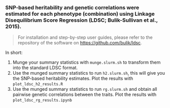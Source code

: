 ### SNP-based heritability and genetic correlations were estimated for each phenotype (combination) using Linkage Disequilibrium Score Regression (LDSC; Bulik-Sullivan et al., 2015).
> For installation and step-by-step user guides, please refer to the repository of the software on https://github.com/bulik/ldsc.

In short:
1. Munge your summary statistics with `munge.slurm.sh` to transform them into the standard LDSC format.
2. Use the munged summary statistics to run `h2.slurm.sh`, this will give you the SNP-based heritability estimates. Plot the results with `plot_ldsc_h2_results.R`
3. Use the munged summary statistics to run `rg.slurm.sh` and obtain all pairwise genetic correlations between the traits. Plot the results with `plot_ldsc_rg_results.ipynb`
